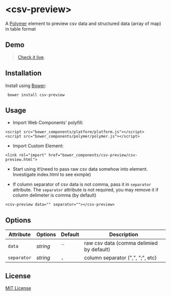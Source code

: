 # &lt;csv-preview&gt;

A [Polymer](http://polymer-project.org) element to preview csv data and structured data (array of map) in table format

## Demo

> [Check it live](http://dmaslov.github.io/csv-preview).

## Installation

Install using [Bower](http://bower.io):

```shell
 bower install csv-preview
```

## Usage

* Import Web Components' polyfill:

```
<script src="bower_components/platform/platform.js"></script>
<script src="bower_components/polymer/polymer.js"></script>
```

* Import Custom Element:

```
<link rel="import" href="bower_components/csv-preview/csv-preview.html">
```

* Start using it!(need to pass raw csv data somehow into element. Investigate index.html to see exmple)

* If column separator of csv data is not comma, pass it in `separator` attribute. The `separator` attribute is not required, you may remove it if column delimeter is comma (by default)

```
<csv-preview data="" separator=""></csv-preview>
```

## Options

Attribute  | Options                   | Default             | Description
---        | ---                       | ---                 | ---
`data`      | *string*                  | ``                  | raw csv data (comma delimied by default)
`separator`      | *string*                  | `,`                  | column separator (",", ";", etc)


## License

[MIT License](http://opensource.org/licenses/MIT)
